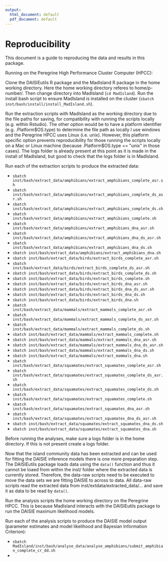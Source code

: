 ```yaml
---
output:
  html_document: default
  pdf_document: default
---
```

# Reproducibility

This document is a guide to reproducing the data and results in this package.

Running on the Peregrine High Performance Cluster Computer (HPCC):

Clone the DAISIEutils R package and the MadIsland R package in the home working
directory. Here the home working directory referes to home/p-number/. Then 
change directory into MadIsland (`cd MadIsland`). Run the install bash script
to ensure MadIsland is installed on the cluster (`sbatch inst/bash/install/install_MadIsland.sh`). 

Run the extraction scripts with MadIsland as the working directory due to the file paths for saving, for compatibility with running the scripts locally (e.g.
within Rstudio). The other option would be to have a platform identifier
(e.g. .Platform\$OS.type) to determine the file path as locally I use windows and
the Peregrine HPCC uses Linux (i.e. unix). However, this platform specific 
option prevents reproducibility for those running the scripts locally on a Mac 
or Linux machine (because .Platform$OS.type == "unix" in those cases). The logs
folder is already present at this point as it is made in the install of MadIsland, but good to check that the logs folder is in MadIsland. 

Run each of the extraction scripts to produce the extracted data:

  * `sbatch inst/bash/extract_data/amphibians/extract_amphibians_complete_asr.sh`
  * `sbatch inst/bash/extract_data/amphibians/extract_amphibians_complete_ds_asr.sh`
  * `sbatch inst/bash/extract_data/amphibians/extract_amphibians_complete_ds.sh`
  * `sbatch inst/bash/extract_data/amphibians/extract_amphibians_complete.sh`
  * `sbatch inst/bash/extract_data/amphibians/extract_amphibians_dna_asr.sh`
  * `sbatch inst/bash/extract_data/amphibians/extract_amphibians_dna_ds_asr.sh`
  * `sbatch inst/bash/extract_data/amphibians/extract_amphibians_dna_ds.sh`
  * `sbatch inst/bash/extract_data/amphibians/extract_amphibians_dna.sh`
  * `sbatch inst/bash/extract_data/birds/extract_birds_complete_asr.sh`
  * `sbatch inst/bash/extract_data/birds/extract_birds_complete_ds_asr.sh`
  * `sbatch inst/bash/extract_data/birds/extract_birds_complete_ds.sh`
  * `sbatch inst/bash/extract_data/birds/extract_birds_complete.sh`
  * `sbatch inst/bash/extract_data/birds/extract_birds_dna_asr.sh`
  * `sbatch inst/bash/extract_data/birds/extract_birds_dna_ds_asr.sh`
  * `sbatch inst/bash/extract_data/birds/extract_birds_dna_ds.sh`
  * `sbatch inst/bash/extract_data/birds/extract_birds_dna.sh`
  * `sbatch inst/bash/extract_data/mammals/extract_mammals_complete_asr.sh`
  * `sbatch inst/bash/extract_data/mammals/extract_mammals_complete_ds_asr.sh`
  * `sbatch inst/bash/extract_data/mammals/extract_mammals_complete_ds.sh`
  * `sbatch inst/bash/extract_data/mammals/extract_mammals_complete.sh`
  * `sbatch inst/bash/extract_data/mammals/extract_mammals_dna_asr.sh`
  * `sbatch inst/bash/extract_data/mammals/extract_mammals_dna_ds_asr.sh`
  * `sbatch inst/bash/extract_data/mammals/extract_mammals_dna_ds.sh`
  * `sbatch inst/bash/extract_data/mammals/extract_mammals_dna.sh`
  * `sbatch inst/bash/extract_data/squamates/extract_squamates_complete_asr.sh`
  * `sbatch inst/bash/extract_data/squamates/extract_squamates_complete_ds_asr.sh`
  * `sbatch inst/bash/extract_data/squamates/extract_squamates_complete_ds.sh`
  * `sbatch inst/bash/extract_data/squamates/extract_squamates_complete.sh`
  * `sbatch inst/bash/extract_data/squamates/extract_squamates_dna_asr.sh`
  * `sbatch inst/bash/extract_data/squamates/extract_squamates_dna_ds_asr.sh`
  * `sbatch inst/bash/extract_data/squamates/extract_squamates_dna_ds.sh`
  * `sbatch inst/bash/extract_data/squamates/extract_squamates_dna.sh`

Before running the analyses, make sure a logs folder is in the home directory. 
If this is not present create a logs folder.

Now that the island community data has been extracted and can be used for 
fitting the DAISIE inference models there is one more preparation step. The
DAISIEutils package loads data using the `data()` function and thus it cannot
be loaed from within the inst/ folder where the extracted data is currently 
stored. Therefore, the data-raw scripts need to be executed to move the data
sets we are fitting DAISIE to across to data. All data-raw scripts read the 
extracted data from inst/extdata/extracted_data/... and save it as data to be 
read by `data()`.

Run the analysis scripts the home working directory on the Peregrine HPCC. 
This is because MadIsland interacts with the DAISIEutils package to run the 
DAISIE maximum likelihood models.

Run each of the analysis scripts to produce the DAISIE model output (parameter
estimates and model likelihood and Bayesian Information Criterion):

  * `sbatch MadIsland/inst/bash/analyse_data/analyse_amphibians/submit_amphibian_complete_cr_dd.sh`
  * 


